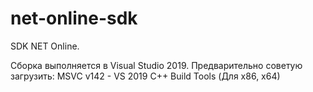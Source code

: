 # net-online-sdk
SDK NET Online.

Сборка выполняется в Visual Studio 2019.
Предварительно советую загрузить:
MSVC v142 - VS 2019 C++ Build Tools (Для x86, x64)

